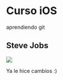 # Curso iOS
aprendiendo git

## Steve Jobs

![](https://media.giphy.com/media/3oEduPiS1VU9azQb9m/giphy.gif) 

Ya le hice cambios :) 
